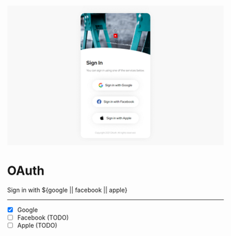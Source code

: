 <p align="center">
  <img src="https://raw.githubusercontent.com/furcan/OAuth/main/public/content/images/cover.png" width="1400" height="auto" alt="Notiflix">
</p>

# OAuth
Sign in with ${google || facebook || apple}

---


- [x] Google
- [ ] Facebook (TODO)
- [ ] Apple (TODO)
